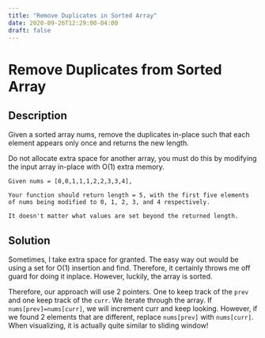 ```yaml
---
title: "Remove Duplicates in Sorted Array"
date: 2020-09-26T12:29:00-04:00
draft: false
---
```


# Remove Duplicates from Sorted Array
## Description
Given a sorted array nums, remove the duplicates in-place such that each element appears only once and returns the new length.

Do not allocate extra space for another array, you must do this by modifying the input array in-place with O(1) extra memory.

```
Given nums = [0,0,1,1,1,2,2,3,3,4],

Your function should return length = 5, with the first five elements of nums being modified to 0, 1, 2, 3, and 4 respectively.

It doesn't matter what values are set beyond the returned length.
```

## Solution
Sometimes, I take extra space for granted. The easy way out would
be using a set for O(1) insertion and find. Therefore, it certainly throws
me off guard for doing it inplace. However, luckily, the array is sorted.

Therefore, our approach will use 2 pointers. One to keep track of the `prev`
and one keep track of the `curr`. We iterate through the array. If `nums[prev]=nums[curr]`,
we will increment curr and keep looking. However, if we found 2 elements that are different,
replace `nums[prev]` with `nums[curr]`. When visualizing, it is actually quite similar
to sliding window!



